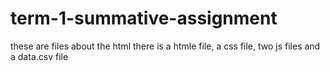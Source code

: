 # term-1-summative-assignment
these are files about the html
there is a htmle file, a css file, two js files and a data.csv file
